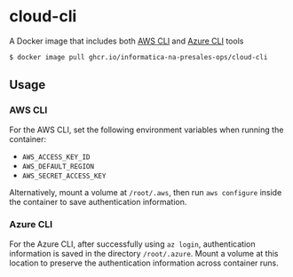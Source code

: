 # cloud-cli

A Docker image that includes both [AWS CLI][a] and [Azure CLI][b] tools

```sh
$ docker image pull ghcr.io/informatica-na-presales-ops/cloud-cli
```

[a]: https://aws.amazon.com/cli/
[b]: https://docs.microsoft.com/en-us/cli/azure/?view=azure-cli-latest

## Usage

### AWS CLI

For the AWS CLI, set the following environment variables when running the container:

* `AWS_ACCESS_KEY_ID`
* `AWS_DEFAULT_REGION`
* `AWS_SECRET_ACCESS_KEY`

Alternatively, mount a volume at `/root/.aws`, then run `aws configure` inside the container to save authentication
information.

### Azure CLI

For the Azure CLI, after successfully using `az login`, authentication information is saved in the directory
`/root/.azure`. Mount a volume at this location to preserve the authentication information across container runs.
